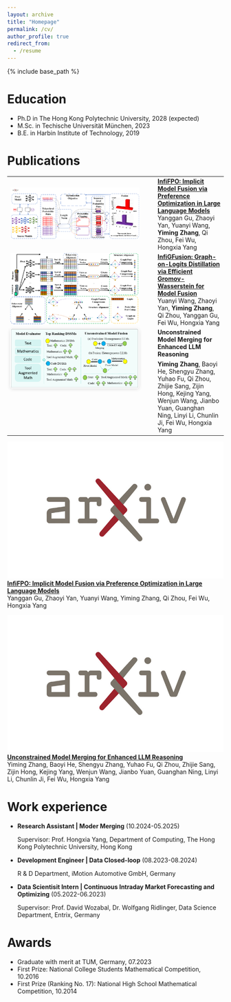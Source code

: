 ```yaml
---
layout: archive
title: "Homepage"
permalink: /cv/
author_profile: true
redirect_from:
  - /resume
---
```


{% include base_path %}

Education
======
* Ph.D in The Hong Kong Polytechnic University, 2028 (expected)
* M.Sc. in Techische Universität München, 2023
* B.E. in Harbin Institute of Technology, 2019

Publications
======
<table>
  <tr>
    <td style="width:320px">
      <a href="https://arxiv.org/abs/2505.13878">
        <img src="../images/infiFPO.png" width="300">
      </a>
    </td>
    <td style="vertical-align:top; padding-left:16px">
      <a href="https://arxiv.org/abs/2505.13878"><b>InfiFPO: Implicit Model Fusion via Preference Optimization in Large Language Models</b></a><br>
      Yanggan Gu, Zhaoyi Yan, Yuanyi Wang, <b>Yiming Zhang</b>, Qi Zhou, Fei Wu, Hongxia Yang
    </td>
  </tr>

  <tr>
    <td style="width:320px">
      <a href="https://arxiv.org/abs/2505.13893">
        <img src="../images/InfiGFusion.png" width="300">
      </a>
    </td>
    <td style="vertical-align:top; padding-left:16px">
      <a href="https://arxiv.org/abs/2505.13878"><b>InfiGFusion: Graph-on-Logits Distillation via Efficient Gromov-Wasserstein for Model Fusion</b></a><br>
      Yuanyi Wang, Zhaoyi Yan, <b>Yiming Zhang</b>, Qi Zhou, Yanggan Gu, Fei Wu, Hongxia Yang
    </td>
  </tr>

  <tr>
    <td style="width:320px; vertical-align:top;">
      <a href="https://arxiv.org/abs/2410.13699">
        <img src="../images/umm.png" alt="Unconstrained Model Merging thumbnail"
             style="max-width:300px; height:auto; border-radius:6px; box-shadow:0 2px 8px rgba(0,0,0,.12);">
      </a>
    </td>
    <td style="vertical-align:top; padding-left:16px;">
      <a href="https://arxiv.org/abs/2410.13699" style="text-decoration:none;">
        <strong>Unconstrained Model Merging for Enhanced LLM Reasoning</strong>
      </a>
      <div style="margin-top:6px;">
        <b>Yiming Zhang</b>, Baoyi He, Shengyu Zhang, Yuhao Fu, Qi Zhou, Zhijie Sang, Zijin Hong,
        Kejing Yang, Wenjun Wang, Jianbo Yuan, Guanghan Ning, Linyi Li, Chunlin Ji, Fei Wu, Hongxia Yang
      </div>
    </td>
  </tr>

</table>


[![paper thumbnail](../images/axiv.png)](../images/infiFPO.png)  
[**InfiFPO: Implicit Model Fusion via Preference Optimization in Large Language Models**](https://arxiv.org/abs/2505.13878)  
Yanggan Gu, Zhaoyi Yan, Yuanyi Wang, Yiming Zhang, Qi Zhou, Fei Wu, Hongxia Yang

[![paper thumbnail](../images/axiv.png)](../images/uum.png)  
[**Unconstrained Model Merging for Enhanced LLM Reasoning**](https://arxiv.org/abs/2410.13699)  
Yiming Zhang, Baoyi He, Shengyu Zhang, Yuhao Fu, Qi Zhou, Zhijie Sang, Zijin Hong, Kejing Yang, Wenjun Wang, Jianbo Yuan, Guanghan Ning, Linyi Li, Chunlin Ji, Fei Wu, Hongxia Yang

Work experience
======
* **Research Assistant | Moder Merging** (10.2024-05.2025)

  Supervisor: Prof. Hongxia Yang, Department of Computing, The Hong Kong Polytechnic University, Hong Kong

* **Development Engineer | Data Closed-loop** (08.2023-08.2024)

  R & D Department, iMotion Automotive GmbH, Germany 

* **Data Scientisit Intern | Continuous Intraday Market Forecasting and Optimizing** (05.2022-06.2023)

  Supervisor: Prof. David Wozabal, Dr. Wolfgang Ridlinger, Data Science Department, Entrix, Germany
  
Awards
======
* Graduate with merit at TUM, Germany, 07.2023
* First Prize: National College Students Mathematical Competition, 10.2016
* First Prize (Ranking No. 17): National High School Mathematical Competition, 10.2014



